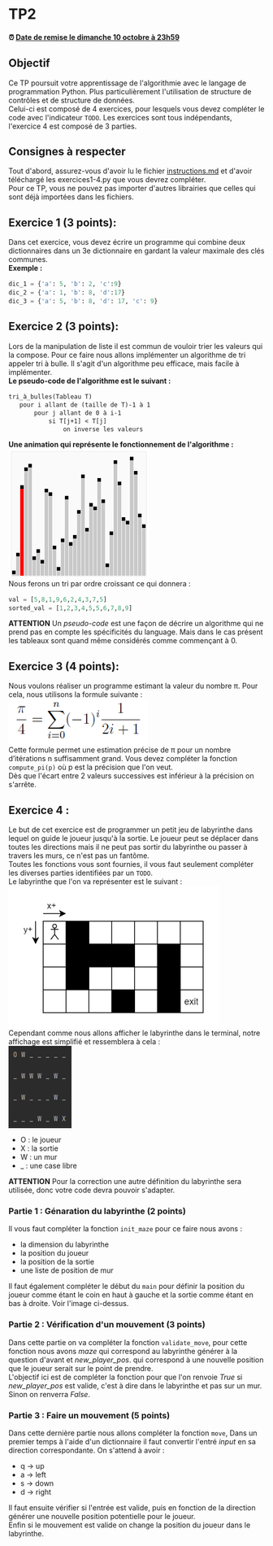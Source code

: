 # TP2

#### :alarm_clock: [Date de remise le dimanche 10 octobre à 23h59](https://www.timeanddate.com/countdown/generic?iso=20211010T2359&p0=165&msg=Remise&font=cursive&csz=1#)

## Objectif
Ce TP poursuit votre apprentissage de l'algorithmie avec le langage de programmation Python.
Plus particulièrement l'utilisation de structure de contrôles et de structure de données.  
Celui-ci est composé de 4 exercices, pour lesquels vous devez compléter le code avec l'indicateur `TODO`.
Les exercices sont tous indépendants, l'exercice 4 est composé de 3 parties.

## Consignes à respecter
Tout d'abord, assurez-vous d'avoir lu le fichier [instructions.md](instructions.md) et d'avoir téléchargé les exercices1-4.py que vous devrez compléter.  
Pour ce TP, vous ne pouvez pas importer d'autres librairies que celles qui sont déjà importées dans les fichiers.

## Exercice 1 (3 points):
Dans cet exercice, vous devez écrire un programme qui combine deux dictionnaires dans un 3e dictionnaire en gardant la valeur maximale des clés communes.  
**Exemple :**
```python
dic_1 = {'a': 5, 'b': 2, 'c':9}
dic_2 = {'a': 1, 'b': 8, 'd':17}
dic_3 = {'a': 5, 'b': 8, 'd': 17, 'c': 9}
```

## Exercice 2 (3 points):
Lors de la manipulation de liste il est commun de vouloir trier les valeurs qui la compose.
Pour ce faire nous allons implémenter un algorithme de tri appeler tri à bulle. Il s'agit d'un algorithme peu efficace, mais facile à implémenter.  
**Le pseudo-code de l'algorithme est le suivant :**
```
tri_à_bulles(Tableau T)
   pour i allant de (taille de T)-1 à 1
       pour j allant de 0 à i-1
           si T[j+1] < T[j]
               on inverse les valeurs
```
**Une animation qui représente le fonctionnement de l'algorithme :**  
<img align="center" src="img/Sorting_bubblesort_anim.gif"/>  
Nous ferons un tri par ordre croissant ce qui donnera : 
```python
val = [5,8,1,9,6,2,4,3,7,5]
sorted_val = [1,2,3,4,5,5,6,7,8,9]
```
**ATTENTION** Un *pseudo-code* est une façon de décrire un algorithme qui ne prend pas en compte les spécificités du language.
Mais dans le cas présent les tableaux sont quand même considérés comme commençant à 0.

## Exercice 3 (4 points):
Nous voulons réaliser un programme estimant la valeur du nombre π. Pour cela, nous utilisons la formule suivante :  
<img align="center" src="img/formule_pi.png"/>  
Cette formule permet une estimation précise de π pour un nombre d’itérations n suffisamment grand.
Vous devez compléter la fonction `compute_pi(p)` où p est la précision que l'on veut.  
Dès que l'écart entre 2 valeurs successives est inférieur à la précision on s'arrête.

## Exercice 4 :
Le but de cet exercice est de programmer un petit jeu de labyrinthe dans lequel on guide le joueur jusqu'à la sortie. Le joueur peut se déplacer dans toutes les directions mais il ne peut pas sortir du labyrinthe ou passer à travers les murs, ce n'est pas un fantôme.    
Toutes les fonctions vous sont fournies, il vous faut seulement compléter les diverses parties identifiées par un `TODO`.  
Le labyrinthe que l'on va représenter est le suivant :  
<img align="center" src="img/grille.png"/>  
Cependant comme nous allons afficher le labyrinthe dans le terminal, notre affichage est simplifié et ressemblera à cela :  
<img align="center" src="img/terminal.png"/>  
- O : le joueur
- X : la sortie
- W : un mur
- _ : une case libre

**ATTENTION** Pour la correction une autre définition du labyrinthe sera utilisée, donc votre code devra pouvoir s'adapter.

### Partie 1 : Génaration du labyrinthe (2 points)
Il vous faut compléter la fonction `init_maze` pour ce faire nous avons :
- la dimension du labyrinthe
- la position du joueur
- la position de la sortie
- une liste de position de mur 

Il faut également compléter le début du `main` pour définir la position du joueur comme étant le coin en haut à gauche et la sortie comme étant en bas à droite.
Voir l'image ci-dessus.

### Partie 2 : Vérification d'un mouvement (3 points)
Dans cette partie on va compléter la fonction `validate_move`, pour cette fonction nous avons *maze* qui correspond au labyrinthe générer à la question d'avant et *new_player_pos*.
qui correspond à une nouvelle position que le joueur serait sur le point de prendre.  
L'objectif ici est de compléter la fonction pour que l'on renvoie *True* si *new_player_pos* est valide, c'est à dire dans le labyrinthe et pas sur un mur. 
Sinon on renverra *False*.

### Partie 3 : Faire un mouvement (5 points)
Dans cette dernière partie nous allons compléter la fonction `move`, Dans un premier temps à l'aide d'un dictionnaire
il faut convertir l'entré *input* en sa direction correspondante. On s'attend à avoir :
- q -> up
- a -> left 
- s -> down
- d -> right

Il faut ensuite vérifier si l'entrée est valide, puis en fonction de la direction générer une nouvelle position potentielle pour le joueur.  
Enfin si le mouvement est valide on change la position du joueur dans le labyrinthe.

